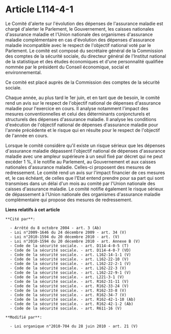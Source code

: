 # Article L114-4-1

Le Comité d'alerte sur l'évolution des dépenses de l'assurance maladie est chargé d'alerter le Parlement, le Gouvernement,
les caisses nationales d'assurance maladie et l'Union nationale des organismes d'assurance maladie complémentaire en cas
d'évolution des dépenses d'assurance maladie incompatible avec le respect de l'objectif national voté par le Parlement. Le
comité est composé du secrétaire général de la Commission des comptes de la sécurité sociale, du directeur général de
l'Institut national de la statistique et des études économiques et d'une personnalité qualifiée nommée par le président du
Conseil économique, social et environnemental. 

Ce comité est placé auprès de la Commission des comptes de la sécurité sociale. 

Chaque année, au plus tard le 1er juin, et en tant que de besoin, le comité rend un avis sur le respect de l'objectif
national de dépenses d'assurance maladie pour l'exercice en cours. Il analyse notamment l'impact des mesures conventionnelles
et celui des déterminants conjoncturels et structurels des dépenses d'assurance maladie. Il analyse les conditions
d'exécution de l'objectif national de dépenses d'assurance maladie pour l'année précédente et le risque qui en résulte pour
le respect de l'objectif de l'année en cours. 

Lorsque le comité considère qu'il existe un risque sérieux que les dépenses d'assurance maladie dépassent l'objectif national
de dépenses d'assurance maladie avec une ampleur supérieure à un seuil fixé par décret qui ne peut excéder 1 %, il le notifie
au Parlement, au Gouvernement et aux caisses nationales d'assurance maladie. Celles-ci proposent des mesures de redressement.
Le comité rend un avis sur l'impact financier de ces mesures et, le cas échéant, de celles que l'Etat entend prendre pour sa
part qui sont transmises dans un délai d'un mois au comité par l'Union nationale des caisses d'assurance maladie. Le comité
notifie également le risque sérieux de dépassement à l'Union nationale des organismes d'assurance maladie complémentaire qui
propose des mesures de redressement.

**Liens relatifs à cet article**

	**Cité par**:

	  - Arrêté du 8 octobre 2004 - art. 3 (Ab)
	  - Loi n°2009-1646 du 24 décembre 2009 - art. 34 (V)
	  - Loi n°2010-1594 du 20 décembre 2010 - art. (V)
	  - Loi n°2010-1594 du 20 décembre 2010 - art. Annexe B (V)
	  - Code de la sécurité sociale. - art. D114-4-0-5 (T)
	  - Code de la sécurité sociale. - art. D114-4-0-7 (VD)
	  - Code de la sécurité sociale. - art. L162-14-1-1 (V)
	  - Code de la sécurité sociale. - art. L162-22-10 (V)
	  - Code de la sécurité sociale. - art. L162-22-2-1 (V)
	  - Code de la sécurité sociale. - art. L162-22-3 (V)
	  - Code de la sécurité sociale. - art. L162-22-9-1 (V)
	  - Code de la sécurité sociale. - art. L221-3-1 (V)
	  - Code de la sécurité sociale. - art. R162-31-11 (V)
	  - Code de la sécurité sociale. - art. R162-33-24 (V)
	  - Code de la sécurité sociale. - art. R162-33-8 (V)
	  - Code de la sécurité sociale. - art. R162-34-7 (V)
	  - Code de la sécurité sociale. - art. R162-42-1-10 (Ab)
	  - Code de la sécurité sociale. - art. R162-42-1-2 (Ab)
	  - Code de la sécurité sociale. - art. R611-16 (V)

	**Modifié par**:

	  - Loi organique n°2010-704 du 28 juin 2010 - art. 21 (V)
